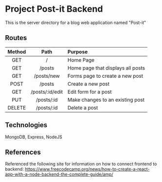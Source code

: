 # Project Post-it Backend 

This is the server directory for a blog web application named "Post-it"

## Routes

| Method | Path  | Purpose |
| :---:  | :---: |  :---  |
| GET | /  | Home Page |
| GET | /posts | Home page that displays all posts |
| GET | /posts/new | Forms page to create a new post |
| POST | /posts  | Create a new post |
| GET | /posts/:id/edit  | Edit form for a post |
| PUT | /posts/:id  | Make changes to an existing post |
| DELETE | /posts/:id  | Delete a post |


## Technologies

MongoDB, Express, NodeJS

## References

Referenced the following site for information on how to connect frontend to backend:
https://www.freecodecamp.org/news/how-to-create-a-react-app-with-a-node-backend-the-complete-guide/amp/
